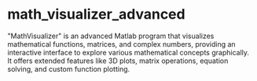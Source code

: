 # math_visualizer_advanced
"MathVisualizer" is an advanced Matlab program that visualizes mathematical functions, matrices, and complex numbers, providing an interactive interface to explore various mathematical concepts graphically. It offers extended features like 3D plots, matrix operations, equation solving, and custom function plotting.
